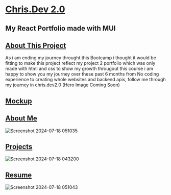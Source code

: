 # <ins>Chris.Dev 2.0<ins>

## My React Portfolio made with MUI

## <ins>About This Project<ins>
As i am ending my journey throught this Bootcamp i thought it would be fitting to make this project reflect my project 2 portfolio which was only made with html and css to show my growth througout this course
i am happy to show you my journey over these past 6 months from No coding experience to creating whole websites and backend apis, follow me through my journey in chris.dev2.0 (Hero Image Coming Soon)

## <ins>Mockup<ins>
## <ins>About Me<ins>
![Screenshot 2024-07-18 051035](https://github.com/user-attachments/assets/2f3de786-4b89-4e7b-b0cc-2c1412e7f64f)
## <ins>Projects<ins>
![Screenshot 2024-07-18 043200](https://github.com/user-attachments/assets/f95fdee8-248b-4850-a10a-b432b349af35)
## <ins>Resume<ins>
![Screenshot 2024-07-18 051043](https://github.com/user-attachments/assets/4887a4bd-a37d-4d8b-93cc-ad9f67af51cd)


